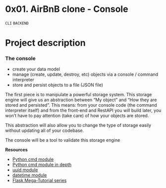 # 0x01. AirBnB clone - Console
``CLI`` ``BACKEND``

Project description
===
### The console
<ul>
    <li>create your data model</li>
    <li>manage (create, update, destroy, etc) objects via a console / command interpreter</li>
    <li>store and persist objects to a file (JSON file)</li>
</ul>

<p> The first piece is to manipulate a powerful storage system. This storage engine will give us an abstraction between “My object” and “How they are stored and persisted”. This means: from your console code (the command interpreter itself) and from the front-end and RestAPI you will build later, you won’t have to pay attention (take care) of how your objects are stored.</p>

<p> This abstraction will also allow you to change the type of storage easily without updating all of your codebase.</p>

<p> The console will be a tool to validate this storage engine</p>

**Resources**
- [Python cmd module](https://docs.python.org/3.8/library/cmd.html)
- [Python cmd module in depth](http://pymotw.com/2/cmd/)
- [uuid module](https://docs.python.org/3.8/library/uuid.html)
- [datetime module](https://docs.python.org/3.8/library/datetime.html)
- [ Flask Mega-Tutorial series](https://blog.miguelgrinberg.com/post/the-flask-mega-tutorial-part-i-hello-world)
